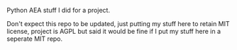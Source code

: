Python AEA stuff I did for a project.

Don't expect this repo to be updated, just putting my stuff here to retain MIT license, project is AGPL but said it would be fine if I put my stuff here in a seperate MIT repo.

